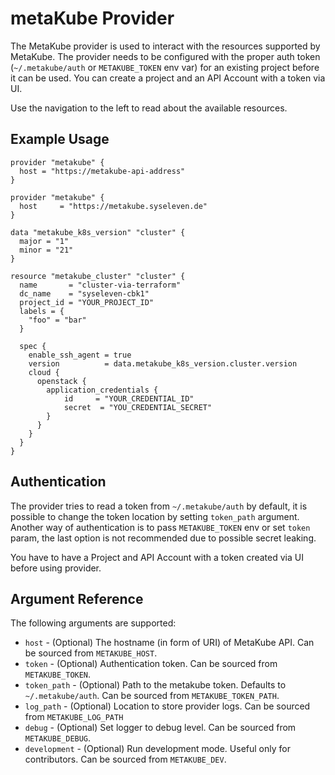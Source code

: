 # metaKube Provider

The MetaKube provider is used to interact with the resources supported by MetaKube.
The provider needs to be configured with the proper auth token (`~/.metakube/auth` or `METAKUBE_TOKEN` env var) for an existing project before it can be used. You can create a project and an API Account with a token via UI.

Use the navigation to the left to read about the available resources.

## Example Usage

```hcl
provider "metakube" {
  host = "https://metakube-api-address"
}

provider "metakube" {
  host     = "https://metakube.syseleven.de"
}

data "metakube_k8s_version" "cluster" {
  major = "1"
  minor = "21"
}

resource "metakube_cluster" "cluster" {
  name       = "cluster-via-terraform"
  dc_name    = "syseleven-cbk1"
  project_id = "YOUR_PROJECT_ID"
  labels = { 
    "foo" = "bar"
  }

  spec {
    enable_ssh_agent = true
    version          = data.metakube_k8s_version.cluster.version
    cloud {
      openstack {
        application_credentials {
			id     = "YOUR_CREDENTIAL_ID"
        	secret  = "YOU_CREDENTIAL_SECRET"
		}
      }
    }
  }
}
```

## Authentication

The provider tries to read a token from `~/.metakube/auth` by default,
it is possible to change the token location by setting `token_path` argument.
Another way of authentication is to pass `METAKUBE_TOKEN` env or set `token` param,
the last option is not recommended due to possible secret leaking.

You have to have a Project and API Account with a token created via UI before using provider.

## Argument Reference

The following arguments are supported:

* `host` - (Optional) The hostname (in form of URI) of MetaKube API. Can be sourced from `METAKUBE_HOST`.
* `token` - (Optional) Authentication token. Can be sourced from `METAKUBE_TOKEN`.
* `token_path` - (Optional) Path to the metakube token. Defaults to `~/.metakube/auth`. Can be sourced from `METAKUBE_TOKEN_PATH`.
* `log_path` - (Optional) Location to store provider logs. Can be sourced from `METAKUBE_LOG_PATH`
* `debug` - (Optional) Set logger to debug level. Can be sourced from `METAKUBE_DEBUG`.
* `development` - (Optional) Run development mode. Useful only for contributors. Can be sourced from `METAKUBE_DEV`.

